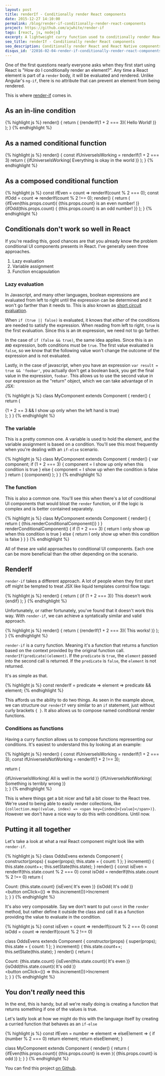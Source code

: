 ```yaml
---
layout: post
title: renderIf - Conditionally render React components
date: 2015-12-27 14:10:00
permalink: /blog/render-if-conditionally-render-react-components
project: https://github.com/ajwhite/render-if
tags: [react, js, nodejs]
excerpt: A lightweight curry function used to conditionally render React components cleanly as a familiar control flow.
seo_title: renderIf - Conditionally render React components
seo_description: Conditionally render React and React Native components without an ugly if-else control flow.
disqus_id: '22016-02-04-render-if-conditionally-render-react-components'
---
```


One of the first questions nearly everyone asks when they first start using React is "How do I conditionally render an element?". Any time a React element is part of a `render` body, it will be evaluated and rendered. Unlike Angular's `ng-if`, there is no attribute that can prevent an element from being rendered.

This is where <a href="https://github.com/ajwhite/render-if" target="_blank" title="RenderIf - Conditionally render React components">render-if</a> comes in.

## As an in-line condition
{% highlight js %}
render() {
  return (
    {renderIf(1 + 2 === 3)(
      <span>Hello World!</span>
    )}
  );
}
{% endhighlight %}

## As a named conditional function
{% highlight js %}
render() {
  const ifUniverseIsWorking = renderIf(1 + 2 === 3)
  return (
    {ifUniverseIsWorking(
      <span>Everything is okay in the world</span>
    )}
  );
}
{% endhighlight %}

## As a composed conditional function
{% highlight js %}
const ifEven = count => renderIf(count % 2 === 0);
const ifOdd = count => renderIf(count % 2 !== 0);
render() {
  return (
    {ifEven(this.props.count)(
      <span>{this.props.count} is an even number!</span>
    )}
    {ifOdd(this.props.count) {
      <span>{this.props.count} is an odd number!</span>
    }}
  );
}
{% endhighlight %}

## Conditionals don't work so well in React

If you're reading this, good chances are that you already know the problem conditional UI components presents in React. I've generally seen three approaches.

1. Lazy evaluation
2. Variable assignment
3. Function encapsulation

### Lazy evaluation

In Javascript, and many other languages, boolean expressions are evaluated from left to right until the expression can be determined and it won't go farther than it needs to. This is also known as <a href="https://en.wikipedia.org/wiki/Short-circuit_evaluation" target="_blank" title="Short Circuit evaluation">short circuit evaluation</a>.

When `if (true || false)` is evaluated, it knows that _either_ of the conditions are needed to satisfy the expression. When reading from left to right, `true` is the first evaluation. Since this is an `OR` expression, we need not to go farther.

In the case of `if (false && true)`, the same idea applies. Since this is an `AND` expression, both conditions must be `true`. The first value evaluated is `false`, so we know that the following value won't change the outcome of the expression and is not evaluated.

Lastly, in the case of javascript, when you have an expression `var result = true && 'foobar'`, you actually don't get a boolean back, you get the final value in the expression, `foobar`. This allows us to use the second value in our expression as the "return" object, which we can take advantage of in JSX:

{% highlight js %}
class MyComponent extends Component {
  render() {
    return (
      <div>
      {1 + 2 == 3 && <span>I show up only when the left hand is true</span>}
      </div>
    );
  }
}
{% endhighlight %}

### The variable

This is a pretty common one. A variable is used to hold the element, and the variable assignment is based on a condition. You'll see this most frequently when you're dealing with an `if-else` scenario.

{% highlight js %}
class MyComponent extends Component {
  render() {
    var component;
    if (1 + 2 === 3) {
      component = <span>I show up only when this condition is true</span>
    } else {
      component = <span>I show up when the condition is false</span>
    }
    return (
      {component}
    );
  }
}
{% endhighlight %}

### The function

This is also a common one. You'll see this when there's a lot of conditional UI components that would bloat the `render` function, or if the logic is complex and is better contained separately.

{% highlight js %}
class MyComponent extends Component {
  render() {
    return (
      {this.renderConditionalComponent()}
    )
  }
  renderConditionalComponent() {
    if (1 + 2 === 3) {
      return <span>I only show up when this condition is true</span>
    } else {
      return <span>I only show up when this condition is false</span>
    }
  }
}
{% endhighlight %}

All of these are valid approaches to conditional UI components. Each one can be more beneficial than the other depending on the scenario.

## RenderIf

`render-if` takes a different approach. A lot of people when they first start off might be tempted to treat JSX like liquid templates control flow tags:

{% highlight js %}
render() {
  return (
    {if (1 + 2 === 3)}
      <span>This doesn't work</span>
    {endif}
  );
}
{% endhighlight %}

Unfortunately, or rather fortunately, you've found that it doesn't work this way. With `render-if`, we can achieve a syntatically similar and valid approach.

{% highlight js %}
render() {
  return (
    {renderIf(1 + 2 === 3)(
      <span>This works!</span>
    )}
  );
}
{% endhighlight %}

`render-if` is a curry function. Meaning it's a function that returns a function based on the context provided by the original function call. `renderIf(predicate)(element)`. If the `predicate` is `true`, the `element` passed into the second call is returned. If the `predicate` is `false`, the `element` is not returned.

It's as simple as that.

{% highlight js %}
const renderIf = predicate => element => predicate && element;
{% endhighlight %}

This affords us the ability to do two things. As seen in the example above, we can structure our `renderIf` very similar to an `if` statement, just without curly brackets `{ }`. It also allows us to compose named conditional render functions.

### Conditions as functions

Having a curry function allows us to compose functions representing our conditions. It's easiest to understand this by looking at an example:

{% highlight js %}
render() {
  const ifUniverseIsWorking = renderIf(1 + 2 === 3);
  const ifUniverseIsNotWorking = renderIf(1 + 2 !== 3);

  return (
    <div>
    {ifUniverseIsWorking(
      <span>All is well in the world</span>
    )}
    {ifUniverseIsNotWorking(
      <span>Something is terribly wrong</span>
    )}
    </div>
  );
}
{% endhighlight %}

This is where things get a bit nicer and fall a bit closer to the React tree. We're used to being able to easily render collections, like `{collection.map((value, index) => <span key={index}>{value}</span>)}`. However we don't have a nice way to do this with conditions. Until now.

## Putting it all together

Let's take a look at what a real React component might look like with `render-if`.

{% highlight js %}
class OddsEvens extends Component {
  constructor(props) {
    super(props);
    this.state = {
      count: 1
    };
  }
  increment() {
    this.state.count++;
    this.setState(this.state);
  }
  render() {
    const isEven = renderIf(this.state.count % 2 === 0)
    const isOdd = renderIf(this.state.count % 2 !== 0)
    return (
      <div>
        <div>
          <span>Count: {this.state.count}</span>
          {isEven(
            <span>It's even</span>
          )}
          {isOdd(
            <span>It's odd</span>
          )}
        </div>
        <button onClick={() => this.increment()}>Increment</button>
      </div>
    );
  }
}
{% endhighlight %}

It's also very composable. Say we don't want to put `const` in the `render` method, but rather define it outside the class and call it as a function providing the value to evaluate in the condition.


{% highlight js %}
const isEven = count => renderIf(count % 2 === 0)
const isOdd = count => renderIf(count % 2 !== 0)

class OddsEvens extends Component {
  constructor(props) {
    super(props);
    this.state = {
      count: 1
    };
  }
  increment() {
    this.state.count++;
    this.setState(this.state);
  }
  render() {
    return (
      <div>
        <div>
          <span>Count: {this.state.count}</span>
          {isEven(this.state.count)(
            <span>It's even</span>
          )}
          {isOdd(this.state.count)(
            <span>It's odd</span>
          )}
        </div>
        <button onClick={() => this.increment()}>Increment</button>
      </div>
    );
  }
}
{% endhighlight %}

## You don't _really_ need this

In the end, this is handy, but all we're really doing is creating a function that returns something if one of the values is true.

Let's lastly look at how we might do this with the language itself by creating a curried function that behaves as an `if-else`

{% highlight js %}
const ifEven = number => element => elseElement => {
  if (number % 2 === 0) return element;
  return elseElement;
}

class MyComponent extends Component {
  render() {
    return (
      {ifEven(this.props.count)(
        <span>{this.props.count} is even</span>
      )(
        <span>{this.props.count} is odd</span>
      )}
    );
  }
}
{% endhighlight %}

You can find this project <a href="https://github.com/ajwhite/render-if" target="_blank" title="RenderIf - Conditionally render React components">on Github</a>.
